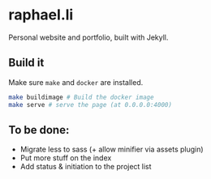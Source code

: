 # raphael.li

Personal website and portfolio, built with Jekyll.


## Build it

Make sure `make` and `docker` are installed.

```bash
make buildimage # Build the docker image
make serve # serve the page (at 0.0.0.0:4000)
```


## To be done:
* Migrate less to sass (+ allow minifier via assets plugin)
* Put more stuff on the index
* Add status & initiation to the project list
